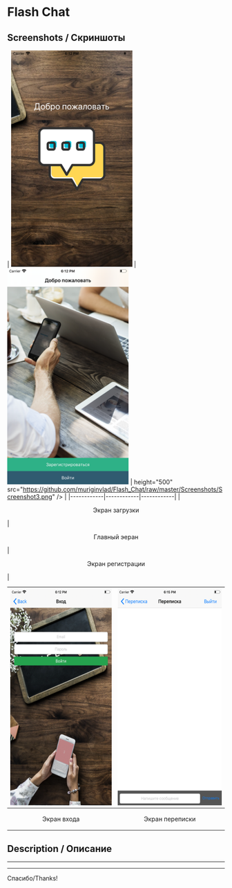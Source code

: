 
# Flash Chat

Screenshots /  Скриншоты
-----------------------------------

| <img height="500" src="https://github.com/muriginvlad/Flash_Chat/raw/master/Screenshots/Screenshot1.png" /> | <img height="500" src="https://github.com/muriginvlad/Flash_Chat/raw/master/Screenshots/Screenshot2.png" /> |
height="500" src="https://github.com/muriginvlad/Flash_Chat/raw/master/Screenshots/Screenshot3.png" /> |
|------------|------------|------------|
|<p align="center">Экран загрузки</p>|<p align="center">Главный эеран</p>|<p align="center">Экран регистрации</p>|



| <img height="500" src="https://github.com/muriginvlad/Flash_Chat/raw/master/Screenshots/Screenshot4.png" /> | <img height="500" src="https://github.com/muriginvlad/Flash_Chat/raw/master/Screenshots/Screenshot5.png" /> |
|------------|------------|
|<p align="center">Экран входа </p>|<p align="center">Экран переписки</p>|



Description / Описание 
-----------------------------------


___



___


Спасибо/Thanks!

